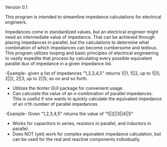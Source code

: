 Version 0.1

This program is intended to streamline impedance calculations for electrical engineers.

Impedances come in standardized values, but an electrical engineer might need an intermediate value of impedance. That can be achieved through placing impedances in parallel, but the calculations to determine what combination of which impedances can become cumbersome and tedious. This program utilizes looping and basic principles of electrical engineering to vastly expedite that process by calculating every possible equivalent parallel duo of impedance in a given impedance list.

-Example-
given a list of impedances "1,2,3,4,5" returns 1||1, 1||2, up to 1||5; 2||2, 2||3, up to 2||5; so on and so forth.

- Utilizes the tkinter GUI package for convenient usage.
- Can calculate the value of an n-combination of parallel impedances. This is useful if one wants to quickly calculate the equivalent impedance of an n'th number of parallel impedances.

-Example- 
Given "1,2,3,4,5" returns the value of "1||2||3||4||5"

- Works for capacitors in series, resistors in parallel, and inductors in parallel.
- Does NOT (yet) work for complex equivalent impedance calculation, but can be used for the real and reactive components individually.
